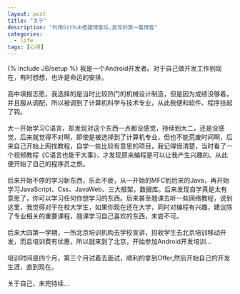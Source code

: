 ```yaml
---
layout: post
title: "关于"
description: "利用Github搭建博客后,我写的第一篇博客"
categories:
  - life
tags: [心得]
---
```

{% include JB/setup %}
我是一个Android开发者。对于自己做开发工作到现在，有时想想，也许是命运的安排。<br><br>
高中填报志愿，我选择的是当时比较热门的机械设计制造，但是因为成绩没够着，并且服从调配，所以被调到了计算机科学与技术专业，从此我便和软件、程序挂起了钩。<br><br>
大一开始学习C语言，却发现对这个东西一点都没感觉，持续到大二，还是没感觉，后来就觉得不对啊，即使是被选择到了计算机专业，但也不能荒废时间啊，后来自己开始上网找教程，自学一些比较有意思的项目，我记得很清楚，当时看了一个视频教程《C语言也能干大事》，才发现原来编程是可以让我产生兴趣的。从此便开始了自己的程序员之旅。<br><br>
后来开始不停的学习新东西，乐此不疲，从一开始的MFC到后来的Java，再开始学习JavaScript、Css、JavaWeb、三大框架，数据库。后来发现自学真是太有意思了，你可以学习任何你想学习的东西。后来甚至翘课去听一些网络教程，说到这里，我觉得对于在校大学生，如果你现在还在大学，同时对编程有兴趣，建议除了专业相关的重要课程，翘课学习自己喜欢的东西，未尝不可。<br><br>
后来大四第一学期，一所北京培训机构去学校宣讲，招收学生去北京培训移动开发，而且培训费有优惠，所以就来到了北京，开始参加Android开发培训...<br><br>
培训时间是四个月，第三个月试着去面试，顺利的拿到Offer,然后开始自己的开发生涯，直到现在。
<br><br>关于自己，未完待续...